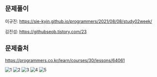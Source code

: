 ## 문제풀이
이규진: https://sie-kyin.github.io/programmers/2021/08/08/study02week/

김진섭: https://githubseob.tistory.com/23
## 문제출처
https://programmers.co.kr/learn/courses/30/lessons/64061

![1](https://user-images.githubusercontent.com/83795383/128619591-140428bb-5479-4d22-8bad-5082544fa878.jpg)
![2](https://user-images.githubusercontent.com/83795383/128619592-2f18c7ab-823e-4126-a35c-2e122059b783.jpg)
![3](https://user-images.githubusercontent.com/83795383/128619593-fb497319-b626-4544-8bdc-f1cd4ba5df9a.jpg)
![4](https://user-images.githubusercontent.com/83795383/128619594-d2ff25bb-5ae6-4a57-9773-753119cda2dd.jpg)
![5](https://user-images.githubusercontent.com/83795383/128619596-28c3f2ae-9bab-4f8c-be3e-64e63a1e2544.jpg)
